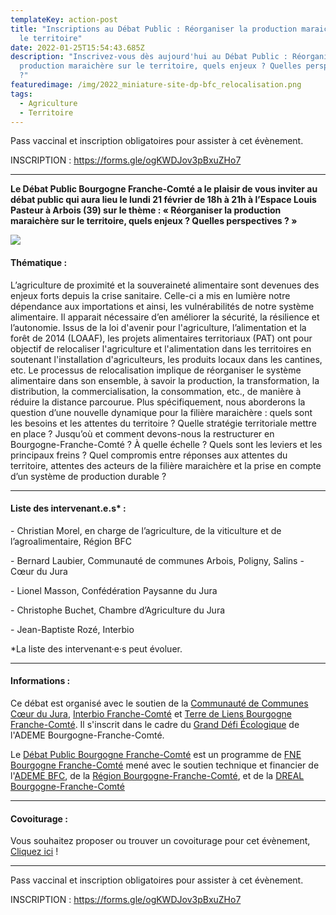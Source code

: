 ```yaml
---
templateKey: action-post
title: "Inscriptions au Débat Public : Réorganiser la production maraichère sur
  le territoire"
date: 2022-01-25T15:54:43.685Z
description: "Inscrivez-vous dès aujourd'hui au Débat Public : Réorganiser la
  production maraichère sur le territoire, quels enjeux ? Quelles perspectives
  ?"
featuredimage: /img/2022_miniature-site-dp-bfc_relocalisation.png
tags:
  - Agriculture
  - Territoire
---
```

<!--StartFragment-->

Pass vaccinal et inscription obligatoires pour assister à cet évènement.

INSCRIPTION : <https://forms.gle/ogKWDJov3pBxuZHo7>

- - -

**Le Débat Public Bourgogne Franche-Comté a le plaisir de vous inviter au débat public qui aura lieu le lundi 21 février de 18h à 21h à l’Espace Louis Pasteur à Arbois (39) sur le thème : « Réorganiser la production maraichère sur le territoire, quels enjeux ? Quelles perspectives ? »**

![](/img/2022_affiche-dp-bfc_reloc_400px.png#img-center)

#### Thématique :

L’agriculture de proximité et la souveraineté alimentaire sont devenues des enjeux forts depuis la crise sanitaire. Celle-ci a mis en lumière notre dépendance aux importations et ainsi, les vulnérabilités de notre système alimentaire. Il apparait nécessaire d’en améliorer la sécurité, la résilience et l’autonomie. Issus de la loi d'avenir pour l'agriculture, l’alimentation et la forêt de 2014 (LOAAF), les projets alimentaires territoriaux (PAT) ont pour objectif de relocaliser l'agriculture et l'alimentation dans les territoires en soutenant l'installation d'agriculteurs, les produits locaux dans les cantines, etc. Le processus de relocalisation implique de réorganiser le système alimentaire dans son ensemble, à savoir la production, la transformation, la distribution, la commercialisation, la consommation, etc., de manière à réduire la distance parcourue. Plus spécifiquement, nous aborderons la question d’une nouvelle dynamique pour la filière maraichère : quels sont les besoins et les attentes du territoire ? Quelle stratégie territoriale mettre en place ? Jusqu’où et comment devons-nous la restructurer en Bourgogne-Franche-Comté ? À quelle échelle ? Quels sont les leviers et les principaux freins ? Quel compromis entre réponses aux attentes du territoire, attentes des acteurs de la filière maraichère et la prise en compte d’un système de production durable ?

- - -

#### Liste des intervenant.e.s* :

\- Christian Morel, en charge de l’agriculture, de la viticulture et de l’agroalimentaire, Région BFC

\- Bernard Laubier, Communauté de communes Arbois, Poligny, Salins - Cœur du Jura

\- Lionel Masson, Confédération Paysanne du Jura

\- Christophe Buchet, Chambre d’Agriculture du Jura

\- Jean-Baptiste Rozé, Interbio

\*La liste des intervenant·e·s peut évoluer.

- - -

#### Informations :

Ce débat est organisé avec le soutien de la [Communauté de Communes Cœur du Jura](https://www.cc-coeurdujura.fr/), [Interbio Franche-Comté](https://www.interbio-franche-comte.com/index.php) et [Terre de Liens Bourgogne Franche-Comté](https://www.facebook.com/terredeliens.bfc). Il s'inscrit dans le cadre du [Grand Défi Écologique](https://www.legranddefiecologique.ademe.fr/) de l'ADEME Bourgogne-Franche-Comté.

Le [Débat Public Bourgogne Franche-Comté](https://www.fne-bfc.fr/nos-actions/programmes/d%C3%A9bat-public/) est un programme de [FNE Bourgogne Franche-Comté](https://www.fne-bfc.fr/) mené avec le soutien technique et financier de l'[ADEME BFC](https://bourgogne-franche-comte.ademe.fr/), de la [Région Bourgogne-Franche-Comté](https://www.bourgognefranchecomte.fr/), et de la [DREAL Bourgogne-Franche-Comté](http://www.bourgogne-franche-comte.developpement-durable.gouv.fr/)

- - -

#### Covoiturage :

Vous souhaitez proposer ou trouver un covoiturage pour cet évènement, [Cliquez ici](https://covievent.org/covoiturage/debat-public-reimplanter-la-production-maraichere-sur-le-territoire/256b187e82eca6292f03a96057f311fc) ! 

- - -

Pass vaccinal et inscription obligatoires pour assister à cet évènement.

INSCRIPTION : <https://forms.gle/ogKWDJov3pBxuZHo7>